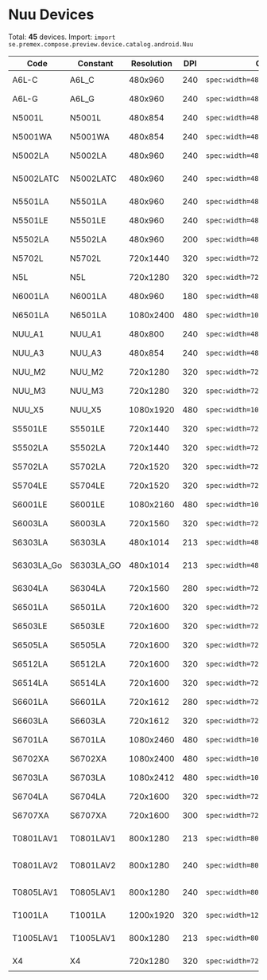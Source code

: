 # Nuu Devices

Total: **45** devices. Import: `import se.premex.compose.preview.device.catalog.android.Nuu`

| Code | Constant | Resolution | DPI | Compose Spec | Preview Usage |
|------|----------|------------|-----|-------------|---------------|
| A6L-C | A6L_C | 480x960 | 240 | `spec:width=480px,height=960px,dpi=240` | `@Preview(device = Nuu.A6L_C)` |
| A6L-G | A6L_G | 480x960 | 240 | `spec:width=480px,height=960px,dpi=240` | `@Preview(device = Nuu.A6L_G)` |
| N5001L | N5001L | 480x854 | 240 | `spec:width=480px,height=854px,dpi=240` | `@Preview(device = Nuu.N5001L)` |
| N5001WA | N5001WA | 480x854 | 240 | `spec:width=480px,height=854px,dpi=240` | `@Preview(device = Nuu.N5001WA)` |
| N5002LA | N5002LA | 480x960 | 240 | `spec:width=480px,height=960px,dpi=240` | `@Preview(device = Nuu.N5002LA)` |
| N5002LATC | N5002LATC | 480x960 | 240 | `spec:width=480px,height=960px,dpi=240` | `@Preview(device = Nuu.N5002LATC)` |
| N5501LA | N5501LA | 480x960 | 240 | `spec:width=480px,height=960px,dpi=240` | `@Preview(device = Nuu.N5501LA)` |
| N5501LE | N5501LE | 480x960 | 240 | `spec:width=480px,height=960px,dpi=240` | `@Preview(device = Nuu.N5501LE)` |
| N5502LA | N5502LA | 480x960 | 200 | `spec:width=480px,height=960px,dpi=200` | `@Preview(device = Nuu.N5502LA)` |
| N5702L | N5702L | 720x1440 | 320 | `spec:width=720px,height=1440px,dpi=320` | `@Preview(device = Nuu.N5702L)` |
| N5L | N5L | 720x1280 | 320 | `spec:width=720px,height=1280px,dpi=320` | `@Preview(device = Nuu.N5L)` |
| N6001LA | N6001LA | 480x960 | 180 | `spec:width=480px,height=960px,dpi=180` | `@Preview(device = Nuu.N6001LA)` |
| N6501LA | N6501LA | 1080x2400 | 480 | `spec:width=1080px,height=2400px,dpi=480` | `@Preview(device = Nuu.N6501LA)` |
| NUU_A1 | NUU_A1 | 480x800 | 240 | `spec:width=480px,height=800px,dpi=240` | `@Preview(device = Nuu.NUU_A1)` |
| NUU_A3 | NUU_A3 | 480x854 | 240 | `spec:width=480px,height=854px,dpi=240` | `@Preview(device = Nuu.NUU_A3)` |
| NUU_M2 | NUU_M2 | 720x1280 | 320 | `spec:width=720px,height=1280px,dpi=320` | `@Preview(device = Nuu.NUU_M2)` |
| NUU_M3 | NUU_M3 | 720x1280 | 320 | `spec:width=720px,height=1280px,dpi=320` | `@Preview(device = Nuu.NUU_M3)` |
| NUU_X5 | NUU_X5 | 1080x1920 | 480 | `spec:width=1080px,height=1920px,dpi=480` | `@Preview(device = Nuu.NUU_X5)` |
| S5501LE | S5501LE | 720x1440 | 320 | `spec:width=720px,height=1440px,dpi=320` | `@Preview(device = Nuu.S5501LE)` |
| S5502LA | S5502LA | 720x1440 | 320 | `spec:width=720px,height=1440px,dpi=320` | `@Preview(device = Nuu.S5502LA)` |
| S5702LA | S5702LA | 720x1520 | 320 | `spec:width=720px,height=1520px,dpi=320` | `@Preview(device = Nuu.S5702LA)` |
| S5704LE | S5704LE | 720x1520 | 320 | `spec:width=720px,height=1520px,dpi=320` | `@Preview(device = Nuu.S5704LE)` |
| S6001LE | S6001LE | 1080x2160 | 480 | `spec:width=1080px,height=2160px,dpi=480` | `@Preview(device = Nuu.S6001LE)` |
| S6003LA | S6003LA | 720x1560 | 320 | `spec:width=720px,height=1560px,dpi=320` | `@Preview(device = Nuu.S6003LA)` |
| S6303LA | S6303LA | 480x1014 | 213 | `spec:width=480px,height=1014px,dpi=213` | `@Preview(device = Nuu.S6303LA)` |
| S6303LA_Go | S6303LA_GO | 480x1014 | 213 | `spec:width=480px,height=1014px,dpi=213` | `@Preview(device = Nuu.S6303LA_GO)` |
| S6304LA | S6304LA | 720x1560 | 280 | `spec:width=720px,height=1560px,dpi=280` | `@Preview(device = Nuu.S6304LA)` |
| S6501LA | S6501LA | 720x1600 | 320 | `spec:width=720px,height=1600px,dpi=320` | `@Preview(device = Nuu.S6501LA)` |
| S6503LE | S6503LE | 720x1600 | 320 | `spec:width=720px,height=1600px,dpi=320` | `@Preview(device = Nuu.S6503LE)` |
| S6505LA | S6505LA | 720x1600 | 320 | `spec:width=720px,height=1600px,dpi=320` | `@Preview(device = Nuu.S6505LA)` |
| S6512LA | S6512LA | 720x1600 | 320 | `spec:width=720px,height=1600px,dpi=320` | `@Preview(device = Nuu.S6512LA)` |
| S6514LA | S6514LA | 720x1600 | 320 | `spec:width=720px,height=1600px,dpi=320` | `@Preview(device = Nuu.S6514LA)` |
| S6601LA | S6601LA | 720x1612 | 280 | `spec:width=720px,height=1612px,dpi=280` | `@Preview(device = Nuu.S6601LA)` |
| S6603LA | S6603LA | 720x1612 | 320 | `spec:width=720px,height=1612px,dpi=320` | `@Preview(device = Nuu.S6603LA)` |
| S6701LA | S6701LA | 1080x2460 | 480 | `spec:width=1080px,height=2460px,dpi=480` | `@Preview(device = Nuu.S6701LA)` |
| S6702XA | S6702XA | 1080x2400 | 480 | `spec:width=1080px,height=2400px,dpi=480` | `@Preview(device = Nuu.S6702XA)` |
| S6703LA | S6703LA | 1080x2412 | 480 | `spec:width=1080px,height=2412px,dpi=480` | `@Preview(device = Nuu.S6703LA)` |
| S6704LA | S6704LA | 720x1600 | 320 | `spec:width=720px,height=1600px,dpi=320` | `@Preview(device = Nuu.S6704LA)` |
| S6707XA | S6707XA | 720x1600 | 300 | `spec:width=720px,height=1600px,dpi=300` | `@Preview(device = Nuu.S6707XA)` |
| T0801LAV1 | T0801LAV1 | 800x1280 | 213 | `spec:width=800px,height=1280px,dpi=213` | `@Preview(device = Nuu.T0801LAV1)` |
| T0801LAV2 | T0801LAV2 | 800x1280 | 240 | `spec:width=800px,height=1280px,dpi=240` | `@Preview(device = Nuu.T0801LAV2)` |
| T0805LAV1 | T0805LAV1 | 800x1280 | 240 | `spec:width=800px,height=1280px,dpi=240` | `@Preview(device = Nuu.T0805LAV1)` |
| T1001LA | T1001LA | 1200x1920 | 320 | `spec:width=1200px,height=1920px,dpi=320` | `@Preview(device = Nuu.T1001LA)` |
| T1005LAV1 | T1005LAV1 | 800x1280 | 213 | `spec:width=800px,height=1280px,dpi=213` | `@Preview(device = Nuu.T1005LAV1)` |
| X4 | X4 | 720x1280 | 320 | `spec:width=720px,height=1280px,dpi=320` | `@Preview(device = Nuu.X4)` |

<!-- Generated automatically. Do not edit manually. -->

